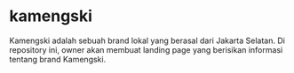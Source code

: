 # kamengski
Kamengski adalah sebuah brand lokal yang berasal dari Jakarta Selatan. Di repository ini, owner akan membuat landing page yang berisikan informasi tentang brand Kamengski.
